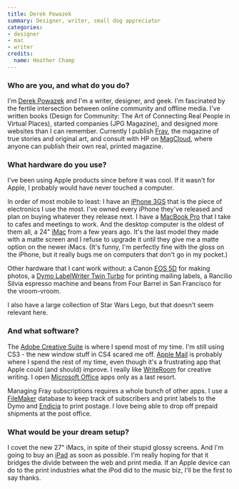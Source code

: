 ```yaml
---
title: Derek Powazek
summary: Designer, writer, small dog appreciator
categories:
- designer
- mac
- writer
credits:
  name: Heather Champ
---
```


### Who are you, and what do you do?

I'm [Derek Powazek](http://powazek.com/ "Derek's website.") and I'm a writer, designer, and geek. I'm fascinated by the fertile intersection between online community and offline media. I've written books (Design for Community: The Art of Connecting Real People in Virtual Places), started companies (JPG Magazine), and designed more websites than I can remember. Currently I publish [Fray](http://fray.com/ "Fray - stories!"), the magazine of true stories and original art, and consult with HP on [MagCloud](http://magcloud.com "A service for publishing your own magazines."), where anyone can publish their own real, printed magazine.

### What hardware do you use?

I've been using Apple products since before it was cool. If it wasn't for Apple, I probably would have never touched a computer.

In order of most mobile to least: I have an [iPhone 3GS][iphone-3gs] that is the piece of electronics I use the most. I've owned every iPhone they've released and plan on buying whatever they release next. I have a [MacBook Pro][macbook-pro] that I take to cafes and meetings to work. And the desktop computer is the oldest of them all, a 24" [iMac][] from a few years ago. It's the last model they made with a matte screen and I refuse to upgrade it until they give me a matte option on the newer iMacs. (It's funny, I'm perfectly fine with the gloss on the iPhone, but it really bugs me on computers that don't go in my pocket.)

Other hardware that I cant work without: a Canon [EOS 5D][eos-5d] for making photos, a [Dymo LabelWriter Twin Turbo][labelwriter-twin-turbo] for printing mailing labels, a Rancilio Silvia espresso machine and beans from Four Barrel in San Francisco for the vroom-vroom.

I also have a large collection of Star Wars Lego, but that doesn't seem relevant here.

### And what software?

The [Adobe Creative Suite][creative-suite] is where I spend most of my time. I'm still using CS3 - the new window stuff in CS4 scared me off. [Apple Mail][mail] is probably where I spend the rest of my time, even though it's a frustrating app that Apple could (and should) improve. I really like [WriteRoom][] for creative writing. I open [Microsoft Office][office] apps only as a last resort.

Managing Fray subscriptions requires a whole bunch of other apps. I use a [FileMaker][filemaker-pro] database to keep track of subscribers and print labels to the Dymo and [Endicia][] to print postage. I love being able to drop off prepaid shipments at the post office.

### What would be your dream setup?

I covet the new 27" iMacs, in spite of their stupid glossy screens. And I'm going to buy an [iPad][] as soon as possible. I'm really hoping for that it bridges the divide between the web and print media. If an Apple device can do to the print industries what the iPod did to the music biz, I'll be the first to say thanks.

[eos-5d]: https://en.wikipedia.org/wiki/Canon_EOS_5D "A 12 megapixel DSLR."
[imac]: https://www.apple.com/imac/ "An all-in-one computer."
[ipad]: https://www.apple.com/ipad/ "A tablet device."
[iphone-3gs]: https://en.wikipedia.org/wiki/IPhone_3GS "A 3 megapixel smartphone."
[labelwriter-twin-turbo]: http://global.dymo.com/enCA/Products/LabelWriter_Twin_Turbo.html "A label printer."
[macbook-pro]: https://www.apple.com/macbook-pro/ "A laptop."
[creative-suite]: https://www.adobe.com/creativecloud.html "A collection of design tools."
[endicia]: https://www.endicia.com/segments/all-products/endicia-for-mac "Label, tracking and postage software."
[filemaker-pro]: https://www.filemaker.com/products/filemaker-pro/ "A database application."
[mail]: https://en.wikipedia.org/wiki/Mail_(application) "The default Mac OS X mail client."
[office]: https://products.office.com/en-us/home "An office productivity suite."
[writeroom]: http://www.hogbaysoftware.com/products/writeroom "Full-screen writing software."
